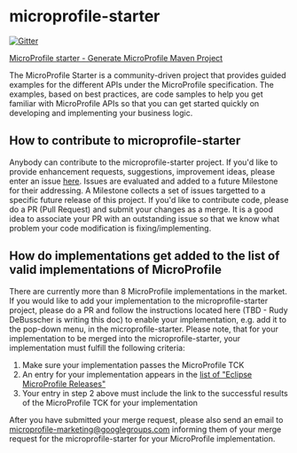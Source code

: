 # microprofile-starter

[![Gitter](https://badges.gitter.im/eclipse/microprofile-starter.svg)](https://gitter.im/eclipse/microprofile-starter?utm_source=badge&utm_medium=badge&utm_campaign=pr-badge&utm_content=badge)

[MicroProfile starter - Generate MicroProfile Maven Project](https://test-start.microprofile.io/index.xhtml)

The MicroProfile Starter is a community-driven project that provides guided examples for the different APIs under the MicroProfile specification. The examples, based on best practices, are code samples to help you get familiar with MicroProfile APIs so that you can get started quickly on developing and implementing your business logic.

## How to contribute to microprofile-starter
Anybody can contribute to the microprofile-starter project. If you'd like to provide enhancement requests, suggestions, improvement ideas, please enter an issue [here](https://github.com/eclipse/microprofile-starter/issues). Issues are evaluated and added to a future Milestone for their addressing. A Milestone collects a set of issues targetted to a specific future release of this project. If you'd like to contribute code, please do a PR (Pull Request) and submit your changes as a merge. It is a good idea to associate your PR with an outstanding issue so that we know what problem your code modification is fixing/implementing.

## How do implementations get added to the list of valid implementations of MicroProfile
There are currently more than 8 MicroProfile implementations in the market. If you would like to add your implementation to the microprofile-starter project, please do a PR and follow the instructions located here (TBD - Rudy DeBusscher is writing this doc) to enable your implementation, e.g. add it to the pop-down menu, in the microprofile-starter.
Please note, that for your implementation to be merged into the microprofile-starter, your implementation must fulfill the following criteria:
1. Make sure your implementation passes the MicroProfile TCK
2. An entry for your implementation appears in the [list of "Eclipse MicroProfile Releases"](https://wiki.eclipse.org/MicroProfile/Implementation)
3. Your entry in step 2 above must include the link to the successful results of the MicroProfile TCK for your implementation

After you have submitted your merge request, please also send an email to microprofile-marketing@googlegroups.com informing them of your merge request for the microprofile-starter for your MicroProfile implementation.
